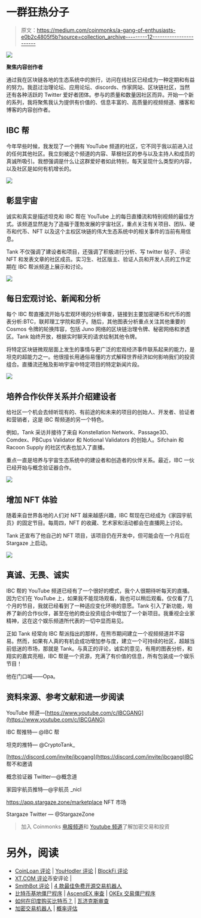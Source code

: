 # 一群狂热分子

> 原文：<https://medium.com/coinmonks/a-gang-of-enthusiasts-e0b2c4805f5b?source=collection_archive---------12----------------------->

![](img/af7d1043e0222a65b31397e7c63020c0.png)

**聚焦内容创作者**

通过我在区块链各地的生态系统中的旅行，访问在线社区已经成为一种定期和有益的努力。我逛过治理论坛、应用论坛、discords、作家网站、区块链社区，当然还有各种活跃的 Twitter 爱好者团体。参与的质量和数量因社区而异。开始一个新的系列，我将聚焦我认为提供有价值的、信息丰富的、高质量的视频频道、播客和博客的内容创作者。

## **IBC 帮**

今年早些时候，我发现了一个拥有 YouTube 频道的社区，它不同于我以前进入过的任何其他社区。我立刻被这个频道的内容、草根社区的参与以及主持人和成员的真诚所吸引。我想强调是什么让这群爱好者如此特别，每天呈现什么类型的内容，以及社区是如何有机增长的。

![](img/b49a27cc2cbd639558d45d1c01d685b3.png)

## **彰显宇宙**

诚实和真实是描述坦克和 IBC 帮在 YouTube 上的每日直播流和特别视频的最佳方式。该频道显然是为了造福于蓬勃发展的宇宙社区，重点关注有关项目、团队、硬币和代币、NFT 以及这个主权区块链的伟大生态系统中的相关事件的当前有用信息。

Tank 不仅强调了建设者和项目，还强调了积极进行分析、写 twitter 帖子、评论 NFT 和发表文章的社区成员。实习生、社区版主、验证人员和开发人员的工作定期在 IBC 帮派频道上展示和讨论。

![](img/1b5e85af3762feb598174e3f7e88ffa7.png)

## **每日宏观讨论、新闻和分析**

每个 IBC 帮直播流开始与宏观环境的分析审查，链接到主要加密硬币和代币的图表分析:BTC，联邦理工学院和原子。随后，其他图表分析重点关注其他重要的 Cosmos 令牌的轮换阵容，包括 Juno 网络的区块链治理令牌、秘密网络和渗透区。Tank 始终开放，根据实时聊天的请求绘制其他令牌。

将特定区块链微观层面上发生的事情与更广泛的宏观经济事件联系起来的能力，是坦克的超能力之一。他很擅长用通俗易懂的方式解释世界经济如何影响我们的投资组合。直播流还触及影响宇宙中特定项目的特定新闻片段。

![](img/1ec0f2c0c4a5db4cc7a4329450a9e015.png)

## **培养合作伙伴关系并介绍建设者**

给社区一个机会去倾听现有的、有前途的和未来的项目的创始人、开发者、验证者和营销者，这是 IBC 帮频道的另一个特色。

例如，Tank 采访并接待了来自 Konstellation Network、Passage3D、Comdex、PBCups Validator 和 Notional Validators 的创始人。Sifchain 和 Racoon Supply 的社区代表也加入了直播。

重点一直是培养与宇宙生态系统中的建设者和创造者的伙伴关系。最近，IBC 一伙已经开始与概念验证器合作。

![](img/bf3c903f8a9d9d1fcc3522d5de550b86.png)

## **增加 NFT 体验**

随着来自世界各地的人们对 NFT 越来越感兴趣，IBC 帮现在已经成为《家园宇航员》的固定节目。每周四，NFT 的收藏、艺术家和活动都会在直播网上讨论。

Tank 还宣布了他自己的 NFT 项目，该项目仍在开发中，但可能会在一个月后在 Stargaze 上启动。

![](img/f73eefae09a6d2b50c7d327f1977b461.png)

## **真诚、无畏、诚实**

IBC 帮的 YouTube 频道已经有了一个很好的模式，我个人很期待听每天的直播。因为它们在 YouTube 上，如果我不能现场观看，我也可以稍后观看。仅仅看了几个月的节目，我就已经看到了一种适应变化环境的意愿。Tank 引入了新功能，培养了新的合作伙伴，甚至在他的商业投资组合中增加了一个新项目。我重视企业家精神，这在这个娱乐频道所代表的一切中显而易见。

正如 Tank 经常向 IBC 帮派指出的那样，在熊市期间建立一个视频频道并不容易。然而，如果有人真的有机会成功增加参与度，建立一个可持续的社区，超越当前低迷的市场，那就是 Tank。与真正的评论，诚实的意见，有用的图表分析，和翔实的嘉宾亮相，IBC 帮是一个资源，充满了有价值的信息，所有包装成一个娱乐节目！

他在门口喊——Opa。

## **资料来源、参考文献和进一步阅读**

YouTube 频道—[https://www.youtube.com/c/IBCGANG](https://www.youtube.com/c/IBCGANG)

IBC 帮推特— @IBC 帮

坦克的推特— @CryptoTank_

[https://discord.com/invite/ibcgang](https://discord.com/invite/ibcgang)IBC 帮不和邀请

概念验证器 Twitter—@概念道

家园宇航员推特—@宇航员 _nicl

https://app.stargaze.zone/marketplace NFT 市场

Stargaze Twitter — @StargazeZone

> 加入 Coinmonks [电报频道](https://t.me/coincodecap)和 [Youtube 频道](https://www.youtube.com/c/coinmonks/videos)了解加密交易和投资

# 另外，阅读

*   [CoinLoan 评论](https://coincodecap.com/coinloan-review) | [YouHodler 评论](/coinmonks/youhodler-4-easy-ways-to-make-money-98969b9689f2) | [BlockFi 评论](https://coincodecap.com/blockfi-review)
*   [XT.COM 评论](https://coincodecap.com/profittradingapp-for-binance)币安评论 |
*   [SmithBot 评论](https://coincodecap.com/smithbot-review) | [4 款最佳免费开源交易机器人](https://coincodecap.com/free-open-source-trading-bots)
*   [比特币基地僵尸程序](/coinmonks/coinbase-bots-ac6359e897f3) | [AscendEX 审查](/coinmonks/ascendex-review-53e829cf75fa) | [OKEx 交易僵尸程序](/coinmonks/okex-trading-bots-234920f61e60)
*   [如何在印度购买比特币？](/coinmonks/buy-bitcoin-in-india-feb50ddfef94) | [瓦济克斯审查](/coinmonks/wazirx-review-5c811b074f5b)
*   [加密交易机器人](/coinmonks/crypto-trading-bot-c2ffce8acb2a) | [概率评估](https://coincodecap.com/probit-review)